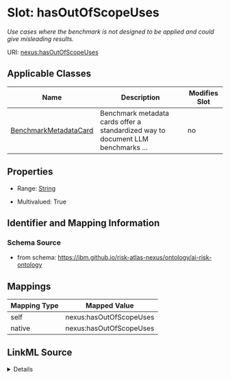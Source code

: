 

# Slot: hasOutOfScopeUses


_Use cases where the benchmark is not designed to be applied and could give misleading results._





URI: [nexus:hasOutOfScopeUses](https://ibm.github.io/risk-atlas-nexus/ontology/hasOutOfScopeUses)



<!-- no inheritance hierarchy -->





## Applicable Classes

| Name | Description | Modifies Slot |
| --- | --- | --- |
| [BenchmarkMetadataCard](BenchmarkMetadataCard.md) | Benchmark metadata cards offer a standardized way to document LLM benchmarks ... |  no  |







## Properties

* Range: [String](String.md)

* Multivalued: True





## Identifier and Mapping Information







### Schema Source


* from schema: https://ibm.github.io/risk-atlas-nexus/ontology/ai-risk-ontology




## Mappings

| Mapping Type | Mapped Value |
| ---  | ---  |
| self | nexus:hasOutOfScopeUses |
| native | nexus:hasOutOfScopeUses |




## LinkML Source

<details>
```yaml
name: hasOutOfScopeUses
description: Use cases where the benchmark is not designed to be applied and could
  give misleading results.
from_schema: https://ibm.github.io/risk-atlas-nexus/ontology/ai-risk-ontology
rank: 1000
alias: hasOutOfScopeUses
domain_of:
- BenchmarkMetadataCard
range: string
multivalued: true

```
</details>